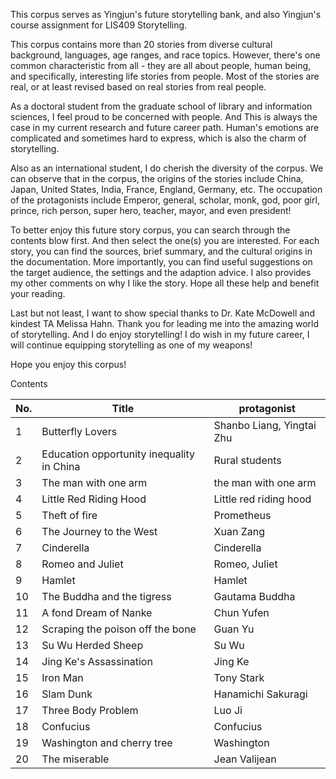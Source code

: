 This corpus serves as Yingjun's future storytelling bank, and also Yingjun's course assignment for LIS409 Storytelling.



This corpus contains more than 20 stories from diverse cultural background, languages, age ranges, and race topics. However, there's one common characteristic from all - they are all about people, human being, and specifically, interesting life stories from people.  Most of the stories are real, or at least revised based on real stories from real people. 



As a doctoral student from the graduate school of library and information sciences, I feel proud to be concerned with people. And This is always the case in my current research and future career path. Human's emotions are complicated and sometimes hard to express, which is also the charm of storytelling.



Also as an international student, I do cherish the diversity of the corpus. We can observe that in the corpus, the origins of the stories include China, Japan, United States, India, France, England, Germany, etc. The occupation of the protagonists include Emperor, general, scholar, monk, god, poor girl, prince, rich person, super hero, teacher, mayor, and even president! 



To better enjoy this future story corpus, you can search through the contents blow first. And then select the one(s) you are interested. For each story, you can find the sources, brief summary, and the cultural origins in the documentation. More importantly, you can find useful suggestions on the target audience, the settings and the adaption advice. I also provides my other comments on why I like the story. Hope all these help and benefit your reading.



Last but not least, I want to show special thanks to Dr. Kate McDowell and kindest TA Melissa Hahn. Thank you for leading me into the amazing world of storytelling. And I do enjoy storytelling! I do wish in my future career, I will continue equipping storytelling as one of my weapons!



Hope you enjoy this corpus!



Contents

| No.  | Title                                     | protagonist               |
| ---- | ----------------------------------------- | ------------------------- |
| 1    | Butterfly Lovers                          | Shanbo Liang, Yingtai Zhu |
| 2    | Education opportunity inequality in China | Rural students            |
| 3    | The man with one arm                      | the man with one arm      |
| 4    | Little Red Riding Hood                    | Little red riding hood    |
| 5    | Theft of fire                             | Prometheus                |
| 6    | The Journey to the West                   | Xuan Zang                 |
| 7    | Cinderella                                | Cinderella                |
| 8    | Romeo and Juliet                          | Romeo, Juliet             |
| 9    | Hamlet                                    | Hamlet                    |
| 10   | The Buddha and the tigress                | Gautama Buddha            |
| 11   | A fond Dream of Nanke                     | Chun Yufen                |
| 12   | Scraping the poison off the bone          | Guan Yu                   |
| 13   | Su Wu Herded Sheep                        | Su Wu                     |
| 14   | Jing Ke's Assassination                   | Jing Ke                   |
| 15   | Iron Man                                  | Tony Stark                |
| 16   | Slam Dunk                                 | Hanamichi Sakuragi        |
| 17   | Three Body Problem                        | Luo Ji                    |
| 18   | Confucius                                 | Confucius                 |
| 19   | Washington and cherry tree                | Washington                |
| 20   | The miserable                             | Jean Valijean             |

